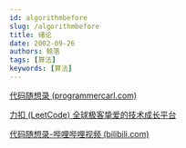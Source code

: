 ```yaml
---
id: algorithmbefore
slug: /algorithmbefore
title: 绪论
date: 2002-09-26
authors: 鲸落
tags: [算法]
keywords: [算法]
---
```




[代码随想录 (programmercarl.com)](https://programmercarl.com/)

[力扣 (LeetCode) 全球极客挚爱的技术成长平台](https://leetcode.cn/)

[代码随想录-哔哩哔哩视频 (bilibili.com)](https://space.bilibili.com/525438321/channel/collectiondetail?sid=180037)